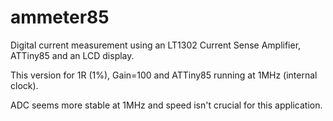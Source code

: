 ammeter85
=========

Digital current measurement using an LT1302 Current Sense Amplifier, ATTiny85 and an LCD display.

This version for 1R (1%), Gain=100 and ATTiny85 running at 1MHz (internal clock).

ADC seems more stable at 1MHz and speed isn't crucial for this application. 
